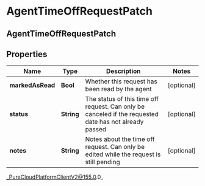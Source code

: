 # AgentTimeOffRequestPatch

## AgentTimeOffRequestPatch

## Properties

|Name | Type | Description | Notes|
|------------ | ------------- | ------------- | -------------|
| **markedAsRead** | **Bool** | Whether this request has been read by the agent | [optional] |
| **status** | **String** | The status of this time off request. Can only be canceled if the requested date has not already passed | [optional] |
| **notes** | **String** | Notes about the time off request. Can only be edited while the request is still pending | [optional] |



_PureCloudPlatformClientV2@155.0.0_
